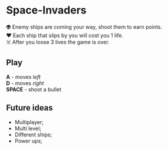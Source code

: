 # Space-Invaders

👽 Enemy ships are coming your way, shoot them to earn points.\
❤️ Each ship that slips by you will cost you 1 life. \
☠️ After you loose 3 lives the game is over.

## Play

**A** - moves *left*\
**D** - moves *right*\
**SPACE** - shoot a bullet

## Future ideas

* Multiplayer;
* Multi level;
* Different ships;
* Power ups;
